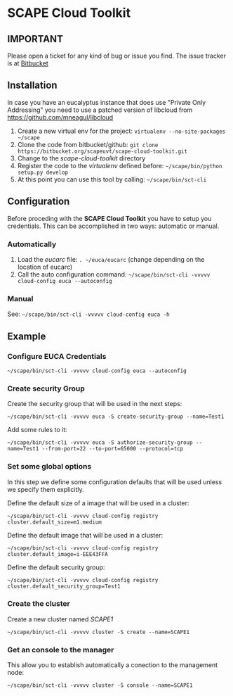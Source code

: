# SCAPE Cloud Toolkit


## IMPORTANT

Please open a ticket for any kind of bug or issue you find. The issue tracker is at [Bitbucket](https://bitbucket.org/scapeuvt/scape-cloud-toolkit/issues?status=new&status=open)

## Installation

In case you have an eucalyptus instance that does use "Private Only Addressing" you need to use a patched version
of libcloud from https://github.com/mneagul/libcloud

1. Create a new virtual env for the project:
  `virtualenv --no-site-packages ~/scape`
2. Clone the code from bitbucket/github: `git clone https://bitbucket.org/scapeuvt/scape-cloud-toolkit.git`
3. Change to the *scape-cloud-toolkit* directory
4. Register the code to the *virtualenv* defined before: `~/scape/bin/python setup.py develop`
5. At this point you can use this tool by calling: `~/scape/bin/sct-cli`



## Configuration


Before proceding with the **SCAPE Cloud Toolkit** you have to setup you credentials. This can be accomplished in two ways: automatic or manual.

### Automatically
1. Load the *eucarc* file: `. ~/euca/eucarc` (change depending on the location of eucarc)
2. Call the auto configuration command: `~/scape/bin/sct-cli -vvvvv cloud-config euca --autoconfig`

### Manual
See: `~/scape/bin/sct-cli -vvvvv cloud-config euca -h`




## Example


### Configure EUCA Credentials

`~/scape/bin/sct-cli -vvvvv cloud-config euca --autoconfig`

### Create security Group

Create the security group that will be used in the next steps:

`~/scape/bin/sct-cli -vvvvv euca -S create-security-group --name=Test1`

Add some rules to it:

`~/scape/bin/sct-cli -vvvvv euca -S authorize-security-group --name=Test1 --from-port=22 --to-port=65000 --protocol=tcp`



### Set some global options
In this step we define some configuration defaults that will be used unless we specify them explicitly.

Define the default size of a image that will be used in a cluster:

`~/scape/bin/sct-cli -vvvvv cloud-config registry cluster.default_size=m1.medium`

Define the default image that will be used in a cluster:

`~/scape/bin/sct-cli -vvvvv cloud-config registry cluster.default_image=i-EEE43FFA`

Define the default security group:

`~/scape/bin/sct-cli -vvvvv cloud-config registry cluster.default_security_group=Test1`

### Create the cluster

Create a new cluster named *SCAPE1*

`~/scape/bin/sct-cli -vvvvv cluster -S create --name=SCAPE1`

### Get an console to the manager

This allow you to establish automatically a conection to the management node:

`~/scape/bin/sct-cli -vvvvv cluster -S console --name=SCAPE1`

 

